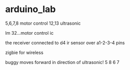 # arduino_lab
5,6,7,8   motor control
12,13  ultrasonic

lm 32...motor control ic

the receiver connected to d4
ir sensor over a1-2-3-4 pins

zigbie for wireless

buggy moves forward in direction of ultrasonic!
5   8
6   7


